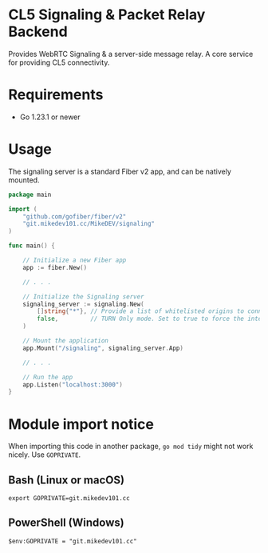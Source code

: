 # CL5 Signaling & Packet Relay Backend

Provides WebRTC Signaling & a server-side message relay. A core service for providing CL5 connectivity.

# Requirements
* Go 1.23.1 or newer

# Usage
The signaling server is a standard Fiber v2 app, and can be natively mounted.
```go
package main

import (
    "github.com/gofiber/fiber/v2"
    "git.mikedev101.cc/MikeDEV/signaling"
)

func main() {

    // Initialize a new Fiber app
    app := fiber.New()

    // . . . 

    // Initialize the Signaling server
    signaling_server := signaling.New(
        []string{"*"}, // Provide a list of whitelisted origins to connect. Using * will permit all origins.
        false,         // TURN Only mode. Set to true to force the internal server relay to only use TURN servers.
    )

    // Mount the application
    app.Mount("/signaling", signaling_server.App)

    // . . .

    // Run the app
    app.Listen("localhost:3000")
}
```

# Module import notice
When importing this code in another package, `go mod tidy` might not work nicely. Use `GOPRIVATE`.

## Bash (Linux or macOS)
`export GOPRIVATE=git.mikedev101.cc`

## PowerShell (Windows)
`$env:GOPRIVATE = "git.mikedev101.cc"`
